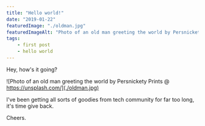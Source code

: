 ```yaml
---
title: "Hello world!"
date: "2019-01-22"
featuredImage: "./oldman.jpg"
featuredImageAlt: "Photo of an old man greeting the world by Persnickety Prints @ https://unsplash.com/"
tags:
    - first post
    - hello world
---
```


Hey, how's it going?

![Photo of an old man greeting the world by Persnickety Prints @ https://unsplash.com/](./oldman.jpg)

I've been getting all sorts of goodies from tech community for far too long, it's time give back.

Cheers.
